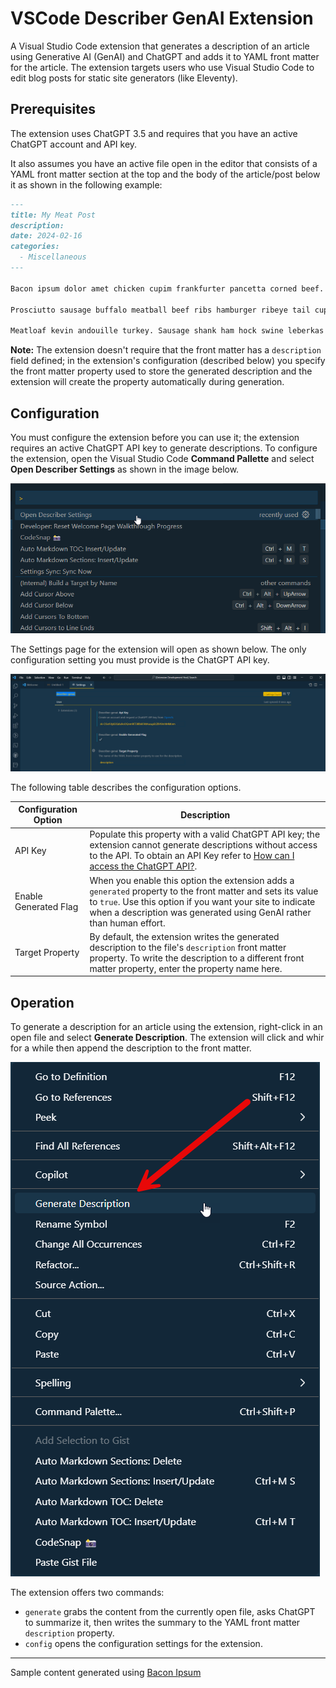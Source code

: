 # VSCode Describer GenAI Extension

A Visual Studio Code extension that generates a description of an article using Generative AI (GenAI) and ChatGPT and adds it to YAML front matter for the article. The extension targets users who use Visual Studio Code to edit blog posts for static site generators (like Eleventy).

## Prerequisites

The extension uses ChatGPT 3.5 and requires that you have an active ChatGPT account and API key.

It also assumes you have an active file open in the editor that consists of a YAML front matter section at the top and the body of the article/post below it as shown in the following example:

```markdown
---
title: My Meat Post
description: 
date: 2024-02-16
categories:
  - Miscellaneous
---

Bacon ipsum dolor amet chicken cupim frankfurter pancetta corned beef. Tenderloin beef ribs chislic turducken spare ribs sausage ham hock leberkas. Spare ribs picanha strip steak landjaeger short loin, pig kevin shoulder rump sirloin venison. Turducken frankfurter swine spare ribs, tail drumstick t-bone hamburger doner ham meatball kevin. Sirloin landjaeger sausage leberkas meatball chislic swine tongue strip steak chicken.

Prosciutto sausage buffalo meatball beef ribs hamburger ribeye tail cupim drumstick turducken kevin chicken. Pancetta beef ribs filet mignon pork belly salami prosciutto. Pork belly turducken meatloaf doner meatball. Tail t-bone beef ribs filet mignon. Meatloaf cupim pastrami cow ham.

Meatloaf kevin andouille turkey. Sausage shank ham hock swine leberkas pastrami boudin buffalo frankfurter. Turducken venison beef ribs turkey, salami filet mignon pig tail pork chop biltong strip steak jowl short ribs cupim. Pastrami chuck sausage alcatra cupim. Spare ribs leberkas ham beef, turducken pastrami ball tip shoulder landjaeger shankle andouille turkey. Tail pork chop strip steak brisket sirloin turkey beef pork belly.
```

**Note:** The extension doesn't require that the front matter has a `description` field defined; in the extension's configuration (described below) you specify the front matter property used to store the generated description and the extension will create the property automatically during generation.

## Configuration

You must configure the extension before you can use it; the extension requires an active ChatGPT API key to generate descriptions. To configure the extension, open the Visual Studio Code **Command Pallette** and select **Open Describer Settings** as shown in the image below.

![Visual Studio Code Command Pallette](https://github.com/johnwargo/vscode-describer-genai/blob/main/images/command-pallette.png)

The Settings page for the extension will open as shown below. The only configuration setting you must provide is the ChatGPT API key. 

![Describer Settings Window](https://github.com/johnwargo/vscode-describer-genai/blob/main/images/describer-settings.png)

The following table describes the configuration options.

| Configuration Option  | Description |
| --------------------- | ----------- |
| API Key               | Populate this property with a valid ChatGPT API key; the extension cannot generate descriptions without access to the API. To obtain an API Key refer to [How can I access the ChatGPT API?]( https://help.openai.com/en/articles/7039783-how-can-i-access-the-chatgpt-api). |
| Enable Generated Flag | When you enable this option the extension adds a `generated` property to the front matter and sets its value to `true`. Use this option if you want your site to indicate when a description was generated using GenAI rather than human effort. |
| Target Property       | By default, the extension writes the generated description to the file's `description` front matter property. To write the description to a different front matter property, enter the property name here. |

## Operation

To generate a description for an article using the extension, right-click in an open file and select **Generate Description**. The extension will click and whir for a while then append the description to the front matter. 

![Right-click menu example](https://github.com/johnwargo/vscode-describer-genai/blob/main/images/right-click-menu.png)

The extension offers two commands:

* `generate` grabs the content from the currently open file, asks ChatGPT to summarize it, then writes the summary to the YAML front matter `description` property.
* `config` opens the configuration settings for the extension.



***

Sample content generated using [Bacon Ipsum](https://baconipsum.com/)

